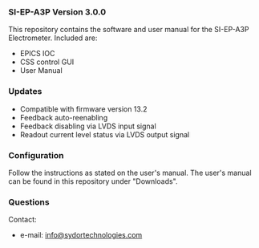 ### SI-EP-A3P Version 3.0.0 ###
 
This repository contains the software and user manual for the SI-EP-A3P Electrometer. Included are:

* EPICS IOC 
* CSS control GUI
* User Manual

### Updates ###

* Compatible with firmware version 13.2
* Feedback auto-reenabling
* Feedback disabling via LVDS input signal
* Readout current level status via LVDS output signal

### Configuration ###

Follow the instructions as stated on the user's manual. The user's manual can be found in this repository under "Downloads". 

### Questions ###

Contact:

* e-mail: info@sydortechnologies.com